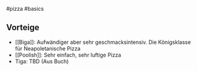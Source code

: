 #pizza #basics

## Vorteige

* [[Biga]]: Aufwändiger aber sehr geschmacksintensiv. Die Königsklasse für Neapoletanische Pizza
* [[Poolish]]: Sehr einfach, sehr luftige Pizza
* Tiga: TBD (Aus Buch)
